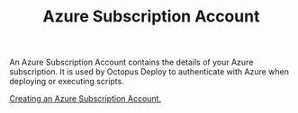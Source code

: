 ﻿---
title: Azure Subscription Account
position: 2
---


An Azure Subscription Account contains the details of your Azure subscription. It is used by Octopus Deploy to authenticate with Azure when deploying or executing scripts.


[Creating an Azure Subscription Account.](/docs/home/guides/azure-deployments/creating-an-azure-account.md)
